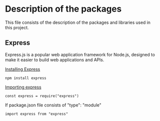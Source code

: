 # Description of the packages

This file consists of the description of the packages and libraries used in this project.

## Express
Express.js is a popular web application framework for Node.js, designed to make it easier to build web applications and APIs.

<u>Installing Express</u>

```
npm install express
```

<u>Importing express</u>

```
const express = require("express")
```

If package.json file consists of "type": "module"

```
import express from "express"
```